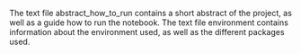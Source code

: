 The text file abstract_how_to_run contains a short abstract of the project, as well as a guide how to run the notebook.
The text file environment contains information about the environment used, as well as the different packages used.

